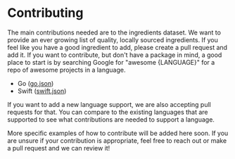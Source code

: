 # Contributing

The main contributions needed are to the ingredients dataset. We want to
provide an ever growing list of quality, locally sourced ingredients. If you
feel like you have a good ingredient to add, please create a pull request and
add it. If you want to contribute, but don't have a package in mind, a good
place to start is by searching Google for "awesome {LANGUAGE}" for a repo of
awesome projects in a language.

- Go ([go.json](./datasets/go.json))
- Swift ([swift.json](./datasets/swift.json))

If you want to add a new language support, we are also accepting pull requests
for that. You can compare to the existing languages that are supported to see
what contributions are needed to support a language.

More specific examples of how to contribute will be added here soon. If you are
unsure if your contribution is appropriate, feel free to reach out or make a
pull request and we can review it!